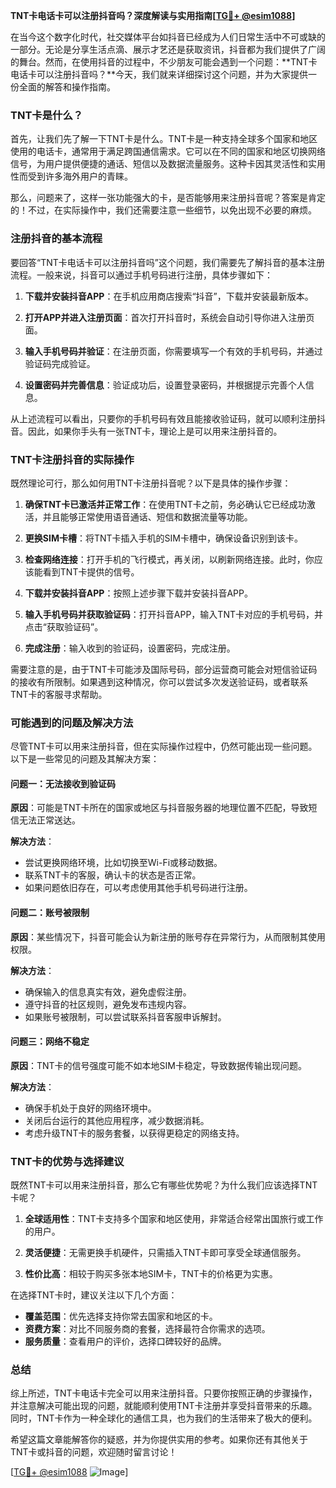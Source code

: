 **TNT卡电话卡可以注册抖音吗？深度解读与实用指南[[TG💪+ @esim1088](https://t.me/s/esim1088)]**

在当今这个数字化时代，社交媒体平台如抖音已经成为人们日常生活中不可或缺的一部分。无论是分享生活点滴、展示才艺还是获取资讯，抖音都为我们提供了广阔的舞台。然而，在使用抖音的过程中，不少朋友可能会遇到一个问题：**TNT卡电话卡可以注册抖音吗？**今天，我们就来详细探讨这个问题，并为大家提供一份全面的解答和操作指南。

### TNT卡是什么？

首先，让我们先了解一下TNT卡是什么。TNT卡是一种支持全球多个国家和地区使用的电话卡，通常用于满足跨国通信需求。它可以在不同的国家和地区切换网络信号，为用户提供便捷的通话、短信以及数据流量服务。这种卡因其灵活性和实用性而受到许多海外用户的青睐。

那么，问题来了，这样一张功能强大的卡，是否能够用来注册抖音呢？答案是肯定的！不过，在实际操作中，我们还需要注意一些细节，以免出现不必要的麻烦。

### 注册抖音的基本流程

要回答“TNT卡电话卡可以注册抖音吗”这个问题，我们需要先了解抖音的基本注册流程。一般来说，抖音可以通过手机号码进行注册，具体步骤如下：

1. **下载并安装抖音APP**：在手机应用商店搜索“抖音”，下载并安装最新版本。
   
2. **打开APP并进入注册页面**：首次打开抖音时，系统会自动引导你进入注册页面。

3. **输入手机号码并验证**：在注册页面，你需要填写一个有效的手机号码，并通过验证码完成验证。

4. **设置密码并完善信息**：验证成功后，设置登录密码，并根据提示完善个人信息。

从上述流程可以看出，只要你的手机号码有效且能接收验证码，就可以顺利注册抖音。因此，如果你手头有一张TNT卡，理论上是可以用来注册抖音的。

### TNT卡注册抖音的实际操作

既然理论可行，那么如何用TNT卡注册抖音呢？以下是具体的操作步骤：

1. **确保TNT卡已激活并正常工作**：在使用TNT卡之前，务必确认它已经成功激活，并且能够正常使用语音通话、短信和数据流量等功能。

2. **更换SIM卡槽**：将TNT卡插入手机的SIM卡槽中，确保设备识别到该卡。

3. **检查网络连接**：打开手机的飞行模式，再关闭，以刷新网络连接。此时，你应该能看到TNT卡提供的信号。

4. **下载并安装抖音APP**：按照上述步骤下载并安装抖音APP。

5. **输入手机号码并获取验证码**：打开抖音APP，输入TNT卡对应的手机号码，并点击“获取验证码”。

6. **完成注册**：输入收到的验证码，设置密码，完成注册。

需要注意的是，由于TNT卡可能涉及国际号码，部分运营商可能会对短信验证码的接收有所限制。如果遇到这种情况，你可以尝试多次发送验证码，或者联系TNT卡的客服寻求帮助。

### 可能遇到的问题及解决方法

尽管TNT卡可以用来注册抖音，但在实际操作过程中，仍然可能出现一些问题。以下是一些常见的问题及其解决方案：

#### 问题一：无法接收到验证码

**原因**：可能是TNT卡所在的国家或地区与抖音服务器的地理位置不匹配，导致短信无法正常送达。

**解决方法**：
- 尝试更换网络环境，比如切换至Wi-Fi或移动数据。
- 联系TNT卡的客服，确认卡的状态是否正常。
- 如果问题依旧存在，可以考虑使用其他手机号码进行注册。

#### 问题二：账号被限制

**原因**：某些情况下，抖音可能会认为新注册的账号存在异常行为，从而限制其使用权限。

**解决方法**：
- 确保输入的信息真实有效，避免虚假注册。
- 遵守抖音的社区规则，避免发布违规内容。
- 如果账号被限制，可以尝试联系抖音客服申诉解封。

#### 问题三：网络不稳定

**原因**：TNT卡的信号强度可能不如本地SIM卡稳定，导致数据传输出现问题。

**解决方法**：
- 确保手机处于良好的网络环境中。
- 关闭后台运行的其他应用程序，减少数据消耗。
- 考虑升级TNT卡的服务套餐，以获得更稳定的网络支持。

### TNT卡的优势与选择建议

既然TNT卡可以用来注册抖音，那么它有哪些优势呢？为什么我们应该选择TNT卡呢？

1. **全球适用性**：TNT卡支持多个国家和地区使用，非常适合经常出国旅行或工作的用户。
   
2. **灵活便捷**：无需更换手机硬件，只需插入TNT卡即可享受全球通信服务。

3. **性价比高**：相较于购买多张本地SIM卡，TNT卡的价格更为实惠。

在选择TNT卡时，建议关注以下几个方面：
- **覆盖范围**：优先选择支持你常去国家和地区的卡。
- **资费方案**：对比不同服务商的套餐，选择最符合你需求的选项。
- **服务质量**：查看用户的评价，选择口碑较好的品牌。

### 总结

综上所述，TNT卡电话卡完全可以用来注册抖音。只要你按照正确的步骤操作，并注意解决可能出现的问题，就能顺利使用TNT卡注册并享受抖音带来的乐趣。同时，TNT卡作为一种全球化的通信工具，也为我们的生活带来了极大的便利。

希望这篇文章能解答你的疑惑，并为你提供实用的参考。如果你还有其他关于TNT卡或抖音的问题，欢迎随时留言讨论！

[[TG💪+ @esim1088](https://t.me/s/esim1088) ![Image](https://i.postimg.cc/4NQfJmqS/Snipaste-2025-05-13-00-14-12.png)]